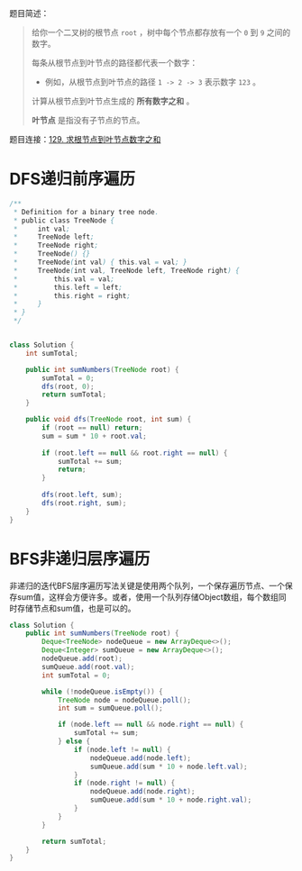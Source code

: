 题目简述：

> 给你一个二叉树的根节点 `root` ，树中每个节点都存放有一个 `0` 到 `9` 之间的数字。
>
> 每条从根节点到叶节点的路径都代表一个数字：
>
> - 例如，从根节点到叶节点的路径 `1 -> 2 -> 3` 表示数字 `123` 。
>
> 计算从根节点到叶节点生成的 **所有数字之和** 。
>
> **叶节点** 是指没有子节点的节点。

题目连接：[129. 求根节点到叶节点数字之和](https://leetcode.cn/problems/sum-root-to-leaf-numbers/)

# DFS递归前序遍历

```java
/**
 * Definition for a binary tree node.
 * public class TreeNode {
 *     int val;
 *     TreeNode left;
 *     TreeNode right;
 *     TreeNode() {}
 *     TreeNode(int val) { this.val = val; }
 *     TreeNode(int val, TreeNode left, TreeNode right) {
 *         this.val = val;
 *         this.left = left;
 *         this.right = right;
 *     }
 * }
 */


class Solution {
    int sumTotal;

    public int sumNumbers(TreeNode root) {
        sumTotal = 0;
        dfs(root, 0);
        return sumTotal;
    }

    public void dfs(TreeNode root, int sum) {
        if (root == null) return;
        sum = sum * 10 + root.val;
        
        if (root.left == null && root.right == null) {
            sumTotal += sum;
            return;
        }
        
        dfs(root.left, sum);
        dfs(root.right, sum);
    }
}
```

# BFS非递归层序遍历

非递归的迭代BFS层序遍历写法关键是使用两个队列，一个保存遍历节点、一个保存sum值，这样会方便许多。或者，使用一个队列存储Object数组，每个数组同时存储节点和sum值，也是可以的。

```java
class Solution {
    public int sumNumbers(TreeNode root) {
        Deque<TreeNode> nodeQueue = new ArrayDeque<>();
        Deque<Integer> sumQueue = new ArrayDeque<>();
        nodeQueue.add(root);
        sumQueue.add(root.val);
        int sumTotal = 0;

        while (!nodeQueue.isEmpty()) {
            TreeNode node = nodeQueue.poll();
            int sum = sumQueue.poll();

            if (node.left == null && node.right == null) {
                sumTotal += sum;
            } else {
                if (node.left != null) {
                    nodeQueue.add(node.left);
                    sumQueue.add(sum * 10 + node.left.val);
                }
                if (node.right != null) {
                    nodeQueue.add(node.right);
                    sumQueue.add(sum * 10 + node.right.val);
                }
            }
        }

        return sumTotal;
    }
}
```